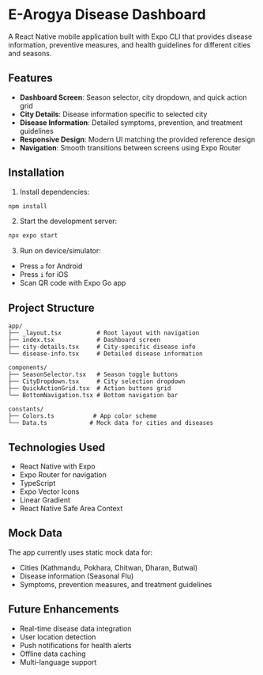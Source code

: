 # E-Arogya Disease Dashboard

A React Native mobile application built with Expo CLI that provides disease information, preventive measures, and health guidelines for different cities and seasons.

## Features

- **Dashboard Screen**: Season selector, city dropdown, and quick action grid
- **City Details**: Disease information specific to selected city
- **Disease Information**: Detailed symptoms, prevention, and treatment guidelines
- **Responsive Design**: Modern UI matching the provided reference design
- **Navigation**: Smooth transitions between screens using Expo Router

## Installation

1. Install dependencies:
```bash
npm install
```

2. Start the development server:
```bash
npx expo start
```

3. Run on device/simulator:
- Press `a` for Android
- Press `i` for iOS
- Scan QR code with Expo Go app

## Project Structure

```
app/
├── _layout.tsx          # Root layout with navigation
├── index.tsx            # Dashboard screen
├── city-details.tsx     # City-specific disease info
└── disease-info.tsx     # Detailed disease information

components/
├── SeasonSelector.tsx   # Season toggle buttons
├── CityDropdown.tsx     # City selection dropdown
├── QuickActionGrid.tsx  # Action buttons grid
└── BottomNavigation.tsx # Bottom navigation bar

constants/
├── Colors.ts           # App color scheme
└── Data.ts            # Mock data for cities and diseases
```

## Technologies Used

- React Native with Expo
- Expo Router for navigation
- TypeScript
- Expo Vector Icons
- Linear Gradient
- React Native Safe Area Context

## Mock Data

The app currently uses static mock data for:
- Cities (Kathmandu, Pokhara, Chitwan, Dharan, Butwal)
- Disease information (Seasonal Flu)
- Symptoms, prevention measures, and treatment guidelines

## Future Enhancements

- Real-time disease data integration
- User location detection
- Push notifications for health alerts
- Offline data caching
- Multi-language support
